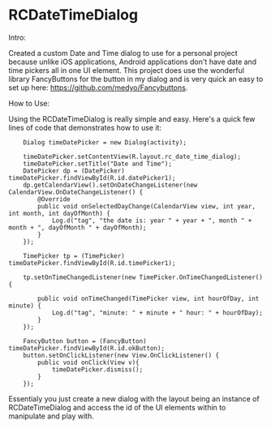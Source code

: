 # RCDateTimeDialog

Intro:

Created a custom Date and Time dialog to use for a personal project because unlike iOS applications, Android applications don't have date and time pickers all in one UI element. This project does use the wonderful library FancyButtons for the button in my dialog and is very quick an easy to set up here: https://github.com/medyo/Fancybuttons.

How to Use:

Using the RCDateTimeDialog is really simple and easy. Here's a quick few lines of code that demonstrates how to use it:

        Dialog timeDatePicker = new Dialog(activity);

        timeDatePicker.setContentView(R.layout.rc_date_time_dialog);
        timeDatePicker.setTitle("Date and Time");
        DatePicker dp = (DatePicker) timeDatePicker.findViewById(R.id.datePicker1);
        dp.getCalendarView().setOnDateChangeListener(new CalendarView.OnDateChangeListener() {
            @Override
            public void onSelectedDayChange(CalendarView view, int year, int month, int dayOfMonth) {
                Log.d("tag", "the date is: year " + year + ", month " + month + ", dayOfMonth " + dayOfMonth);
            }
        });

        TimePicker tp = (TimePicker) timeDatePicker.findViewById(R.id.timePicker1);

        tp.setOnTimeChangedListener(new TimePicker.OnTimeChangedListener() {

            public void onTimeChanged(TimePicker view, int hourOfDay, int minute) {
                Log.d("tag", "minute: " + minute + " hour: " + hourOfDay);
            }
        });

        FancyButton button = (FancyButton) timeDatePicker.findViewById(R.id.okButton);
        button.setOnClickListener(new View.OnClickListener() {
            public void onClick(View v){
                timeDatePicker.dismiss();
            }
        });
        
Essentialy you just create a new dialog with the layout being an instance of RCDateTimeDialog and access the id of the UI elements within to manipulate and play with. 
